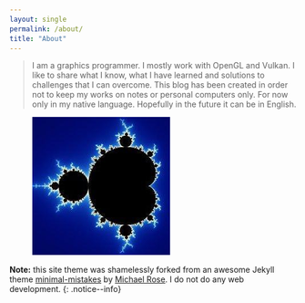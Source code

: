 ```yaml
---
layout: single
permalink: /about/
title: "About"
---
```


>   I am a graphics programmer. I mostly work with OpenGL and Vulkan. I like to share what I know, what I have learned and solutions to challenges that I can overcome. This blog has been created in order not to keep my works on notes or personal computers only. For now only in my native language. Hopefully in the future it can be in English.
 

<figure>
    <a href="/assets/images/avatar.jpg"><img src="/assets/images/avatar.jpg"></a>
</figure>

**Note:** this site theme was shamelessly forked from an awesome Jekyll theme [minimal-mistakes](https://github.com/mmistakes/minimal-mistakes/) by [Michael Rose](https://mademistakes.com/). I do not do any web development.
{: .notice--info}
